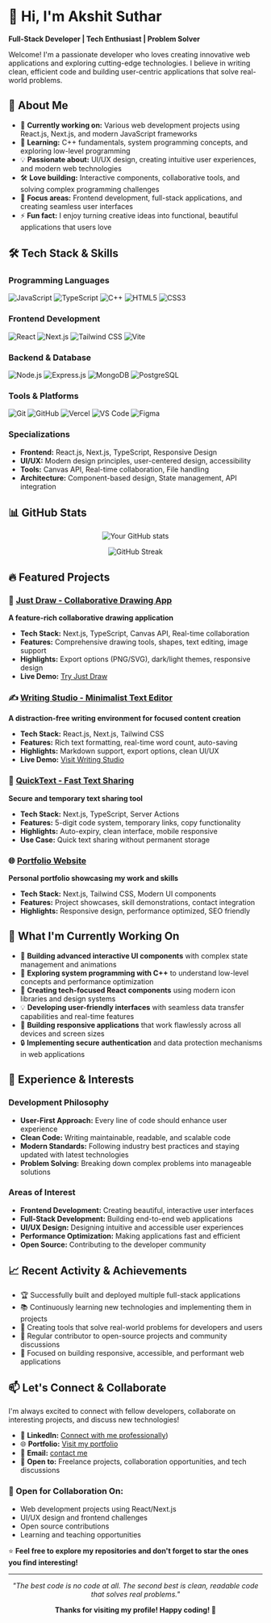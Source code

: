 # 👋 Hi, I'm Akshit Suthar

**Full-Stack Developer | Tech Enthusiast | Problem Solver**

Welcome! I'm a passionate developer who loves creating innovative web applications and exploring cutting-edge technologies. I believe in writing clean, efficient code and building user-centric applications that solve real-world problems.

## 🚀 About Me

- 🔭 **Currently working on:** Various web development projects using React.js, Next.js, and modern JavaScript frameworks
- 🌱 **Learning:** C++ fundamentals, system programming concepts, and exploring low-level programming
- 💡 **Passionate about:** UI/UX design, creating intuitive user experiences, and modern web technologies
- 🛠️ **Love building:** Interactive components, collaborative tools, and solving complex programming challenges
- 🎯 **Focus areas:** Frontend development, full-stack applications, and creating seamless user interfaces
- ⚡ **Fun fact:** I enjoy turning creative ideas into functional, beautiful applications that users love

## 🛠️ Tech Stack & Skills

### Programming Languages
![JavaScript](https://img.shields.io/badge/-JavaScript-F7DF1E?style=flat-square&logo=javascript&logoColor=black)
![TypeScript](https://img.shields.io/badge/-TypeScript-3178C6?style=flat-square&logo=typescript&logoColor=white)
![C++](https://img.shields.io/badge/-C++-00599C?style=flat-square&logo=c%2B%2B&logoColor=white)
![HTML5](https://img.shields.io/badge/-HTML5-E34F26?style=flat-square&logo=html5&logoColor=white)
![CSS3](https://img.shields.io/badge/-CSS3-1572B6?style=flat-square&logo=css3&logoColor=white)

### Frontend Development
![React](https://img.shields.io/badge/-React-61DAFB?style=flat-square&logo=react&logoColor=black)
![Next.js](https://img.shields.io/badge/-Next.js-000000?style=flat-square&logo=next.js&logoColor=white)
![Tailwind CSS](https://img.shields.io/badge/-Tailwind%20CSS-38B2AC?style=flat-square&logo=tailwind-css&logoColor=white)
![Vite](https://img.shields.io/badge/-Vite-646CFF?style=flat-square&logo=vite&logoColor=white)

### Backend & Database
![Node.js](https://img.shields.io/badge/-Node.js-339933?style=flat-square&logo=node.js&logoColor=white)
![Express.js](https://img.shields.io/badge/-Express.js-000000?style=flat-square&logo=express&logoColor=white)
![MongoDB](https://img.shields.io/badge/-MongoDB-47A248?style=flat-square&logo=mongodb&logoColor=white)
![PostgreSQL](https://img.shields.io/badge/-PostgreSQL-336791?style=flat-square&logo=postgresql&logoColor=white)

### Tools & Platforms
![Git](https://img.shields.io/badge/-Git-F05032?style=flat-square&logo=git&logoColor=white)
![GitHub](https://img.shields.io/badge/-GitHub-181717?style=flat-square&logo=github&logoColor=white)
![Vercel](https://img.shields.io/badge/-Vercel-000000?style=flat-square&logo=vercel&logoColor=white)
![VS Code](https://img.shields.io/badge/-VS%20Code-007ACC?style=flat-square&logo=visual-studio-code&logoColor=white)
![Figma](https://img.shields.io/badge/-Figma-F24E1E?style=flat-square&logo=figma&logoColor=white)
### Specializations
- **Frontend:** React.js, Next.js, TypeScript, Responsive Design
- **UI/UX:** Modern design principles, user-centered design, accessibility
- **Tools:** Canvas API, Real-time collaboration, File handling
- **Architecture:** Component-based design, State management, API integration

## 📊 GitHub Stats

<div align="center">

![Your GitHub stats](https://github-readme-stats.vercel.app/api?username=akshitsutharr&show_icons=true&theme=dark&hide_border=true&count_private=true)


![GitHub Streak](https://github-readme-streak-stats.herokuapp.com/?user=akshitsutharr&theme=dark&hide_border=true)

</div>

## 🔥 Featured Projects

### 🎨 [Just Draw - Collaborative Drawing App](https://github.com/akshitsutharr/justdraw)
**A feature-rich collaborative drawing application**
- **Tech Stack:** Next.js, TypeScript, Canvas API, Real-time collaboration
- **Features:** Comprehensive drawing tools, shapes, text editing, image support
- **Highlights:** Export options (PNG/SVG), dark/light themes, responsive design
- **Live Demo:** [Try Just Draw](https://justdraw-akshit.vercel.app)

### ✍️ [Writing Studio - Minimalist Text Editor](https://github.com/akshitsutharr/writingstudio)
**A distraction-free writing environment for focused content creation**
- **Tech Stack:** React.js, Next.js, Tailwind CSS
- **Features:** Rich text formatting, real-time word count, auto-saving
- **Highlights:** Markdown support, export options, clean UI/UX
- **Live Demo:** [Visit Writing Studio](https://writingstudio.vercel.app)

### 📝 [QuickText - Fast Text Sharing](https://github.com/akshitsutharr/quicktext)
**Secure and temporary text sharing tool**
- **Tech Stack:** Next.js, TypeScript, Server Actions
- **Features:** 5-digit code system, temporary links, copy functionality
- **Highlights:** Auto-expiry, clean interface, mobile responsive
- **Use Case:** Quick text sharing without permanent storage

### 🌐 [Portfolio Website](https://akshitsuthar.vercel.app)
**Personal portfolio showcasing my work and skills**
- **Tech Stack:** Next.js, Tailwind CSS, Modern UI components
- **Features:** Project showcases, skill demonstrations, contact integration
- **Highlights:** Responsive design, performance optimized, SEO friendly

## 🌟 What I'm Currently Working On

- 🚀 **Building advanced interactive UI components** with complex state management and animations
- 🔧 **Exploring system programming with C++** to understand low-level concepts and performance optimization
- 🎨 **Creating tech-focused React components** using modern icon libraries and design systems
- 💡 **Developing user-friendly interfaces** with seamless data transfer capabilities and real-time features
- 📱 **Building responsive applications** that work flawlessly across all devices and screen sizes
- 🔒 **Implementing secure authentication** and data protection mechanisms in web applications

## 💼 Experience & Interests

### Development Philosophy
- **User-First Approach:** Every line of code should enhance user experience
- **Clean Code:** Writing maintainable, readable, and scalable code
- **Modern Standards:** Following industry best practices and staying updated with latest technologies
- **Problem Solving:** Breaking down complex problems into manageable solutions

### Areas of Interest
- **Frontend Development:** Creating beautiful, interactive user interfaces
- **Full-Stack Development:** Building end-to-end web applications
- **UI/UX Design:** Designing intuitive and accessible user experiences
- **Performance Optimization:** Making applications fast and efficient
- **Open Source:** Contributing to the developer community

## 📈 Recent Activity & Achievements

- 🏆 Successfully built and deployed multiple full-stack applications
- 📚 Continuously learning new technologies and implementing them in projects
- 🤝 Creating tools that solve real-world problems for developers and users
- 🔄 Regular contributor to open-source projects and community discussions
- 📱 Focused on building responsive, accessible, and performant web applications

## 📫 Let's Connect & Collaborate

I'm always excited to connect with fellow developers, collaborate on interesting projects, and discuss new technologies!

- 💼 **LinkedIn:** [Connect with me professionally](https://www.linkedin.com/in/akshit-suthar-312407314))
- 🌐 **Portfolio:** [Visit my portfolio](https://akshitsuthar.vercel.app)
- 📧 **Email:** [contact me](mailto:itsmeakshit.005@agamil.com)
- 💬 **Open to:** Freelance projects, collaboration opportunities, and tech discussions

### 🤝 Open for Collaboration On:
- Web development projects using React/Next.js
- UI/UX design and frontend challenges
- Open source contributions
- Learning and teaching opportunities

⭐ **Feel free to explore my repositories and don't forget to star the ones you find interesting!**

---

<div align="center">

*"The best code is no code at all. The second best is clean, readable code that solves real problems."*

**Thanks for visiting my profile! Happy coding! 🚀**

</div>
